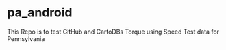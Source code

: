 pa_android
==========

This Repo is to test GitHub and CartoDBs Torque using Speed Test data for Pennsylvania